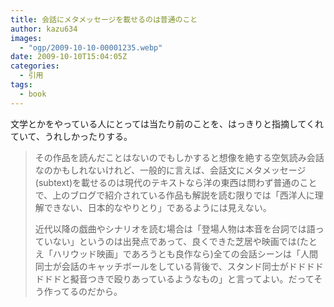 ```yaml
---
title: 会話にメタメッセージを載せるのは普通のこと
author: kazu634
images:
  - "ogp/2009-10-10-00001235.webp"
date: 2009-10-10T15:04:05Z
categories:
  - 引用
tags:
  - book
---
```

<div class="section">
<p>
    文学とかをやっている人にとっては当たり前のことを、はっきりと指摘してくれていて、うれしかったりする。
</p>

<blockquote>
<p>
      その作品を読んだことはないのでもしかすると想像を絶する空気読み会話なのかもしれないけれど、一般的に言えば、会話文にメタメッセージ(subtext)を載せるのは現代のテキストなら洋の東西は問わず普通のことで、上のブログで紹介されている作品も解説を読む限りでは「西洋人に理解できない、日本的なやりとり」であるようには見えない。
</p>

<p>
      近代以降の戯曲やシナリオを読む場合は「登場人物は本音を台詞では語っていない」というのは出発点であって、良くできた芝居や映画では(たとえ「ハリウッド映画」であろうとも良作なら)全ての会話シーンは「人間同士が会話のキャッチボールをしている背後で、スタンド同士がドドドドドドドと擬音つきで殴りあっているようなもの」と言ってよい。だってそう作ってるのだから。
</p>
</blockquote>
</div>

